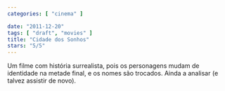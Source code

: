 ```yaml
---
categories: [ "cinema" ]

date: "2011-12-20"
tags: [ "draft", "movies" ]
title: "Cidade dos Sonhos"
stars: "5/5"
---
```

Um filme com história surrealista, pois os personagens mudam de identidade na metade final, e os nomes são trocados. Ainda a analisar (e talvez assistir de novo).


